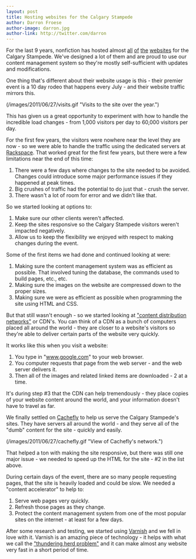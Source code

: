 ```yaml
---
layout: post
title: Hosting websites for the Calgary Stampede
author: Darron Froese
author-image: darron.jpg
author-link: http://twitter.com/darron
---
```


For the last 9 years, nonfiction has hosted almost [all](http://calgarystampede.com) [of](http://cs.calgarystampede.com) [the](http://corporate.calgarystampede.com) [websites](http://venues.calgarystampede.com) for the Calgary Stampede. We've designed a lot of them and are proud to use our content management system so they're mostly self-sufficient with updates and modifications.

One thing that's different about their website usage is this - their premier event is a 10 day rodeo that happens every July - and their website traffic mirrors this.

(/images/2011/06/27/visits.gif "Visits to the site over the year.")

This has given us a great opportunity to experiment with how to handle the incredible load changes - from 1,000 visitors per day to 60,000 visitors per day.

For the first few years, the visitors were nowhere near the level they are now - so we were able to handle the traffic using the dedicated servers at [Rackspace](http://www.rackspace.com/). That worked great for the first few years, but there were a few limitations near the end of this time:

  1. There were a few days where changes to the site needed to be avoided. Changes could introduce some major performance issues if they happened at peak times.
  2. Big crushes of traffic had the potential to do just that - crush the server.
  3. There wasn't a lot of room for error and we didn't like that.
  
So we started looking at options to:

  1. Make sure our other clients weren't affected.
  2. Keep the sites responsive so the Calgary Stampede visitors weren't impacted negatively.
  3. Allow us to keep the flexibility we enjoyed with respect to making changes during the event.
  
Some of the first items we had done and continued looking at were:

  1. Making sure the content management system was as efficient as possible. That involved tuning the database, the commands used to build pages, etc., etc.
  2. Making sure the images on the website are compressed down to the proper sizes.
  3. Making sure we were as efficient as possible when programming the site using HTML and CSS.
  
But that still wasn't enough - so we started looking at ["content distribution networks"](http://en.wikipedia.org/wiki/Content_delivery_network) or CDN's. You can think of a CDN as a bunch of computers placed all around the world - they are closer to a website's visitors so they're able to deliver certain parts of the website very quickly.

It works like this when you visit a website:

  1. You type in "www.google.com" to your web browser.
  2. You computer requests that page from the web server - and the web server delivers it.
  3. Then all of the images and related linked items are downloaded - 2 at a time.
  
It's during step #3 that the CDN can help tremendously - they place copies of your website content around the world, and your information doesn't have to travel as far.

We finally settled on [Cachefly](http://www.cachefly.com/) to help us serve the Calgary Stampede's sites. They have servers all around the world - and they serve all of the "dumb" content for the site - quickly and easily.

(/images/2011/06/27/cachefly.gif "View of Cachefly's network.")

That helped a ton with making the site responsive, but there was still one major issue - we needed to speed up the HTML for the site - #2 in the list above.

During certain days of the event, there are so many people requesting pages, that the site is heavily loaded and could be slow. We needed a "content accelerator" to help to:

  1. Serve web pages very quickly.
  2. Refresh those pages as they change.
  3. Protect the content management system from one of the most popular sites on the internet - at least for a few days.
  
After some research and testing, we started using [Varnish](https://www.varnish-cache.org/) and we fell in love with it. Varnish is an amazing piece of technology - it helps with what we call the ["thundering herd problem"](http://en.wikipedia.org/wiki/Thundering_herd_problem) and it can make almost any website very fast in a short period of time.